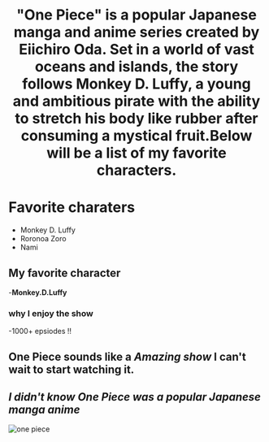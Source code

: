 <div align="center">
  <h1> "One Piece" is a popular Japanese manga and anime series created by Eiichiro Oda. Set in a world of vast oceans and islands, the story follows Monkey D. Luffy, a young and ambitious pirate with the ability to stretch his body like rubber after consuming a mystical fruit.Below will be a list of my favorite characters.</h1>
</div>

# Favorite charaters 
- Monkey D. Luffy
- Roronoa Zoro
- Nami

## My favorite character 
-**Monkey.D.Luffy**

### why I enjoy the show
-1000+ epsiodes !!
## One Piece sounds like a *Amazing show* I can't wait to start watching it.
## *I didn't know One Piece was a popular Japanese manga anime* 
![one piece](https://github.com/Nuh0/Favorite-anime/assets/142946166/839f48e7-4abc-4d2f-945a-721338a629a3)
